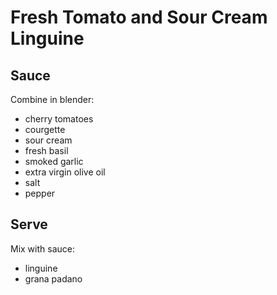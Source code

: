 # Fresh Tomato and Sour Cream Linguine

## Sauce
Combine in blender:
- cherry tomatoes
- courgette
- sour cream
- fresh basil
- smoked garlic
- extra virgin olive oil
- salt
- pepper

## Serve
Mix with sauce:
- linguine
- grana padano
